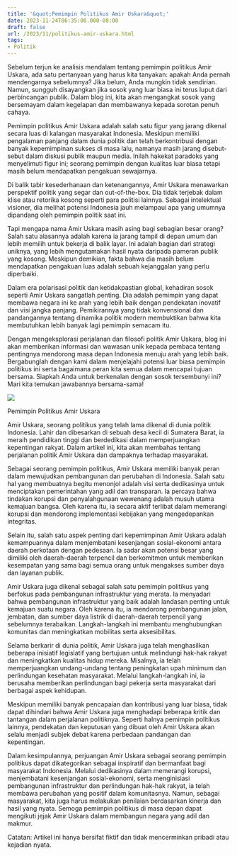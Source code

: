 ```yaml
---
title: '&quot;Pemimpin Politikus Amir Uskara&quot;'
date: 2023-11-24T06:35:00.000-08:00
draft: false
url: /2023/11/politikus-amir-uskara.html
tags: 
- Politik
---
```


  

Sebelum terjun ke analisis mendalam tentang pemimpin politikus Amir Uskara, ada satu pertanyaan yang harus kita tanyakan: apakah Anda pernah mendengarnya sebelumnya? Jika belum, Anda mungkin tidak sendirian. Namun, sungguh disayangkan jika sosok yang luar biasa ini terus luput dari perbincangan publik. Dalam blog ini, kita akan mengangkat sosok yang bersemayam dalam kegelapan dan membawanya kepada sorotan penuh cahaya.

  

Pemimpin politikus Amir Uskara adalah salah satu figur yang jarang dikenal secara luas di kalangan masyarakat Indonesia. Meskipun memiliki pengalaman panjang dalam dunia politik dan telah berkontribusi dengan banyak kepemimpinan sukses di masa lalu, namanya masih jarang disebut-sebut dalam diskusi publik maupun media. Inilah hakekat paradoks yang menyelimuti figur ini; seorang pemimpin dengan kualitas luar biasa tetapi masih belum mendapatkan pengakuan sewajarnya.

  

Di balik tabir kesederhanaan dan ketenangannya, Amir Uskara menawarkan perspektif politik yang segar dan out-of-the-box. Dia tidak terjebak dalam klise atau retorika kosong seperti para politisi lainnya. Sebagai intelektual visioner, dia melihat potensi Indonesia jauh melampaui apa yang umumnya dipandang oleh pemimpin politik saat ini.

  

Tapi mengapa nama Amir Uskara masih asing bagi sebagian besar orang? Salah satu alasannya adalah karena ia jarang tampil di depan umum dan lebih memilih untuk bekerja di balik layar. Ini adalah bagian dari strategi uniknya, yang lebih mengutamakan hasil nyata daripada pameran publik yang kosong. Meskipun demikian, fakta bahwa dia masih belum mendapatkan pengakuan luas adalah sebuah kejanggalan yang perlu diperbaiki.

  

Dalam era polarisasi politik dan ketidakpastian global, kehadiran sosok seperti Amir Uskara sangatlah penting. Dia adalah pemimpin yang dapat membawa negara ini ke arah yang lebih baik dengan pendekatan inovatif dan visi jangka panjang. Pemikirannya yang tidak konvensional dan pandangannya tentang dinamika politik modern membuktikan bahwa kita membutuhkan lebih banyak lagi pemimpin semacam itu.

  

Dengan mengeksplorasi perjalanan dan filosofi politik Amir Uskara, blog ini akan memberikan informasi dan wawasan unik kepada pembaca tentang pentingnya mendorong masa depan Indonesia menuju arah yang lebih baik. Bergabunglah dengan kami dalam menjelajahi potensi luar biasa pemimpin politikus ini serta bagaimana peran kita semua dalam mencapai tujuan bersama. Siapkah Anda untuk berkenalan dengan sosok tersembunyi ini? Mari kita temukan jawabannya bersama-sama!

  

![](https://cloud.jpnn.com/photo/arsip/watermark/2018/11/15/anggota-fraksi-ppp-dpr-ri-amir-uskara-foto-ist.png)

  

Pemimpin Politikus Amir Uskara

  

Amir Uskara, seorang politikus yang telah lama dikenal di dunia politik Indonesia. Lahir dan dibesarkan di sebuah desa kecil di Sumatera Barat, ia meraih pendidikan tinggi dan berdedikasi dalam memperjuangkan kepentingan rakyat. Dalam artikel ini, kita akan membahas tentang perjalanan politik Amir Uskara dan dampaknya terhadap masyarakat.

  

Sebagai seorang pemimpin politikus, Amir Uskara memiliki banyak peran dalam mewujudkan pembangunan dan perubahan di Indonesia. Salah satu hal yang membuatnya begitu menonjol adalah visi serta dedikasinya untuk menciptakan pemerintahan yang adil dan transparan. Ia percaya bahwa tindakan korupsi dan penyalahgunaan wewenang adalah musuh utama kemajuan bangsa. Oleh karena itu, ia secara aktif terlibat dalam memerangi korupsi dan mendorong implementasi kebijakan yang mengedepankan integritas.

  

Selain itu, salah satu aspek penting dari kepemimpinan Amir Uskara adalah kemampuannya dalam menjembatani kesenjangan sosial-ekonomi antara daerah perkotaan dengan pedesaan. Ia sadar akan potensi besar yang dimiliki oleh daerah-daerah terpencil dan berkomitmen untuk memberikan kesempatan yang sama bagi semua orang untuk mengakses sumber daya dan layanan publik.

  

Amir Uskara juga dikenal sebagai salah satu pemimpin politikus yang berfokus pada pembangunan infrastruktur yang merata. Ia menyadari bahwa pembangunan infrastruktur yang baik adalah landasan penting untuk kemajuan suatu negara. Oleh karena itu, ia mendorong pembangunan jalan, jembatan, dan sumber daya listrik di daerah-daerah terpencil yang sebelumnya terabaikan. Langkah-langkah ini membantu menghubungkan komunitas dan meningkatkan mobilitas serta aksesibilitas.

  

Selama berkarir di dunia politik, Amir Uskara juga telah menghasilkan beberapa inisiatif legislatif yang bertujuan untuk melindungi hak-hak rakyat dan meningkatkan kualitas hidup mereka. Misalnya, ia telah memperjuangkan undang-undang tentang peningkatan upah minimum dan perlindungan kesehatan masyarakat. Melalui langkah-langkah ini, ia berusaha memberikan perlindungan bagi pekerja serta masyarakat dari berbagai aspek kehidupan.

  

Meskipun memiliki banyak pencapaian dan kontribusi yang luar biasa, tidak dapat dihindari bahwa Amir Uskara juga menghadapi beberapa kritik dan tantangan dalam perjalanan politiknya. Seperti halnya pemimpin politikus lainnya, pendekatan dan keputusan yang dibuat oleh Amir Uskara akan selalu menjadi subjek debat karena perbedaan pandangan dan kepentingan.

  

Dalam kesimpulannya, perjuangan Amir Uskara sebagai seorang pemimpin politikus dapat dikategorikan sebagai inspiratif dan bermanfaat bagi masyarakat Indonesia. Melalui dedikasinya dalam memerangi korupsi, menjembatani kesenjangan sosial-ekonomi, serta menginisiasi pembangunan infrastruktur dan perlindungan hak-hak rakyat, ia telah membawa perubahan yang positif dalam komunitasnya. Namun, sebagai masyarakat, kita juga harus melakukan penilaian berdasarkan kinerja dan hasil yang nyata. Semoga pemimpin politikus di masa depan dapat mengikuti jejak Amir Uskara dalam membangun negara yang adil dan makmur.

  

Catatan: Artikel ini hanya bersifat fiktif dan tidak mencerminkan pribadi atau kejadian nyata.